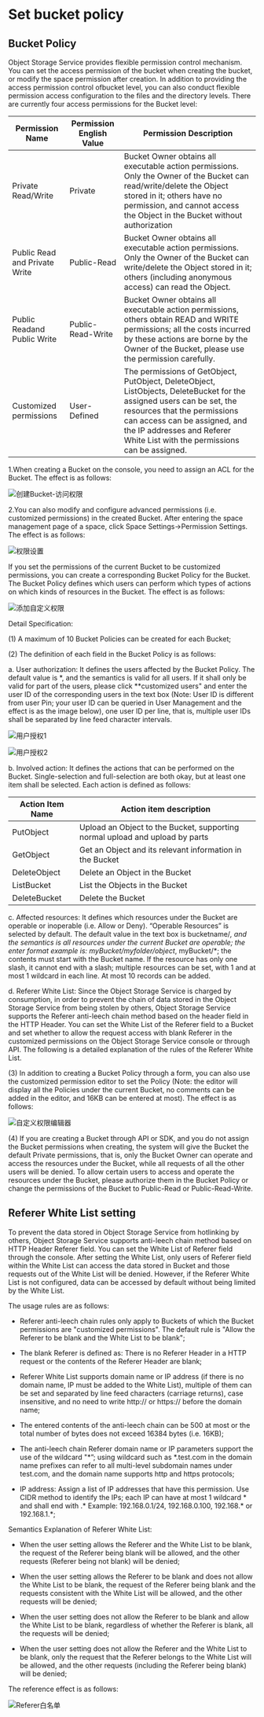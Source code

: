# Set bucket policy

## Bucket Policy

Object Storage Service provides flexible permission control mechanism. You can set the access permission of the bucket when creating the bucket, or modify the space permission after creation. In addition to providing the access permission control ofbucket level, you can also conduct flexible permission access configuration to the files and the directory levels. There are currently four access permissions for the Bucket level:

|Permission Name|Permission English Value|Permission Description|
|-|-|-|
|Private Read/Write|Private|Bucket Owner obtains all executable action permissions. Only the Owner of the Bucket can read/write/delete the Object stored in it; others have no permission, and cannot access the Object in the Bucket without authorization|
|Public Read and Private Write|Public-Read|Bucket Owner obtains all executable action permissions. Only the Owner of the Bucket can write/delete the Object stored in it; others (including anonymous access) can read the Object. |
|Public Readand Public Write|Public-Read-Write|Bucket Owner obtains all executable action permissions, others obtain READ and WRITE permissions; all the costs incurred by these actions are borne by the Owner of the Bucket, please use the permission carefully. |
Customized permissions|User-Defined|The permissions of GetObject, PutObject, DeleteObject, ListObjects, DeleteBucket for the assigned users can be set, the resources that the permissions can access can be assigned, and the IP addresses and Referer White List with the permissions can be assigned.|

1.When creating a Bucket on the console, you need to assign an ACL for the Bucket. The effect is as follows:

![创建Bucket-访问权限](../../../../../image/Object-Storage-Service/OSS-030.png)

2.You can also modify and configure advanced permissions (i.e. customized permissions) in the created Bucket. After entering the space management page of a space, click Space Settings->Permission Settings. The effect is as follows:

![权限设置](../../../../../image/Object-Storage-Service/OSS-031.png)

If you set the permissions of the current Bucket to be customized permissions, you can create a corresponding Bucket Policy for the Bucket. The Bucket Policy defines which users can perform which types of actions on which kinds of resources in the Bucket. The effect is as follows:

![添加自定义权限](../../../../../image/Object-Storage-Service/OSS-032.png)

Detail Specification:

(1) A maximum of 10 Bucket Policies can be created for each Bucket;

(2) The definition of each field in the Bucket Policy is as follows:

a. User authorization: It defines the users affected by the Bucket Policy. The default value is *, and the semantics is valid for all users. If it shall only be valid for part of the users, please click **customized users" and enter the user ID of the corresponding users in the text box (Note: User ID is different from user Pin; your user ID can be queried in User Management and the effect is as the image below), one user ID per line, that is, multiple user IDs shall be separated by line feed character intervals.

![用户授权1](../../../../../image/Object-Storage-Service/OSS-033.png)

![用户授权2](../../../../../image/Object-Storage-Service/OSS-034.png)

b. Involved action: It defines the actions that can be performed on the Bucket. Single-selection and full-selection are both okay, but at least one item shall be selected. Each action is defined as follows:

|Action Item Name|Action item description|
|-|-|
|PutObject|Upload an Object to the Bucket, supporting normal upload and upload by parts|
|GetObject|Get an Object and its relevant information in the Bucket|
|DeleteObject|Delete an Object in the Bucket|
|ListBucket|List the Objects in the Bucket|
|DeleteBucket|Delete the Bucket|

c. Affected resources: It defines which resources under the Bucket are operable or inoperable (i.e. Allow or Deny). “Operable Resources” is selected by default. The default value in the text box is bucketname/*, and the semantics is all resources under the current Bucket are operable; the enter format example is: myBucket/myfolder/object*, myBucket/*; the contents must start with the Bucket name. If the resource has only one slash, it cannot end with a slash; multiple resources can be set, with 1 and at most 1 wildcard in each line. At most 10 records can be added.

d. Referer White List: Since the Object Storage Service is charged by consumption, in order to prevent the chain of data stored in the Object Storage Service from being stolen by others, Object Storage Service supports the Referer anti-leech chain method based on the header field in the HTTP Header. You can set the White List of the Referer field to a Bucket and set whether to allow the request access with blank Referer in the customized permissions on the Object Storage Service console or through API. The following is a detailed explanation of the rules of the Referer White List.

(3) In addition to creating a Bucket Policy through a form, you can also use the customized permission editor to set the Policy (Note: the editor will display all the Policies under the current Bucket, no comments can be added in the editor, and 16KB can be entered at most). The effect is as follows:

![自定义权限编辑器](../../../../../image/Object-Storage-Service/OSS-035.png)

(4) If you are creating a Bucket through API or SDK, and you do not assign the Bucket permissions when creating, the system will give the Bucket the default Private permissions, that is, only the Bucket Owner can operate and access the resources under the Bucket, while all requests of all the other users will be denied. To allow certain users to access and operate the resources under the Bucket, please authorize them in the Bucket Policy or change the permissions of the Bucket to Public-Read or Public-Read-Write.

## Referer White List setting

To prevent the data stored in Object Storage Service from hotlinking by others, Object Storage Service supports anti-leech chain method based on HTTP Header Referer field. You can set the White List of Referer field through the console. After setting the White List, only users of Referer field within the White List can access the data stored in Bucket and those requests out of the White List will be denied. However, if the Referer White List is not configured, data can be accessed by default without being limited by the White List.

The usage rules are as follows:

* Referer anti-leech chain rules only apply to Buckets of which the Bucket permissions are "customized permissions". The default rule is "Allow the Referer to be blank and the White List to be blank";

* The blank Referer is defined as: There is no Referer Header in a HTTP request or the contents of the Referer Header are blank;

* Referer White List supports domain name or IP address (if there is no domain name, IP must be added to the White List), multiple of them can be set and separated by line feed characters (carriage returns), case insensitive, and no need to write http:// or https:// before the domain name;

* The entered contents of the anti-leech chain can be 500 at most or the total number of bytes does not exceed 16384 bytes (i.e. 16KB);

* The anti-leech chain Referer domain name or IP parameters support the use of the wildcard "*”; using wildcard such as *.test.com in the domain name prefixes can refer to all multi-level subdomain names under test.com, and the domain name supports http and https protocols;

* IP address: Assign a list of IP addresses that have this permission. Use CIDR method to identify the IPs; each IP can have at most 1 wildcard * and shall end with .* Example: 192.168.0.1/24, 192.168.0.100, 192.168.* or 192.168.1.*;

Semantics Explanation of Referer White List:

* When the user setting allows the Referer and the White List to be blank, the request of the Referer being blank will be allowed, and the other requests (Referer being not blank) will be denied;

* When the user setting allows the Referer to be blank and does not allow the White List to be blank, the request of the Referer being blank and the requests consistent with the White List will be allowed, and the other requests will be denied;

* When the user setting does not allow the Referer to be blank and allow the White List to be blank, regardless of whether the Referer is blank, all the requests will be denied;

* When the user setting does not allow the Referer and the White List to be blank, only the request that the Referer belongs to the White List will be allowed, and the other requests (including the Referer being blank) will be denied;

The reference effect is as follows:

![Referer白名单](../../../../../image/Object-Storage-Service/OSS-036.png)
